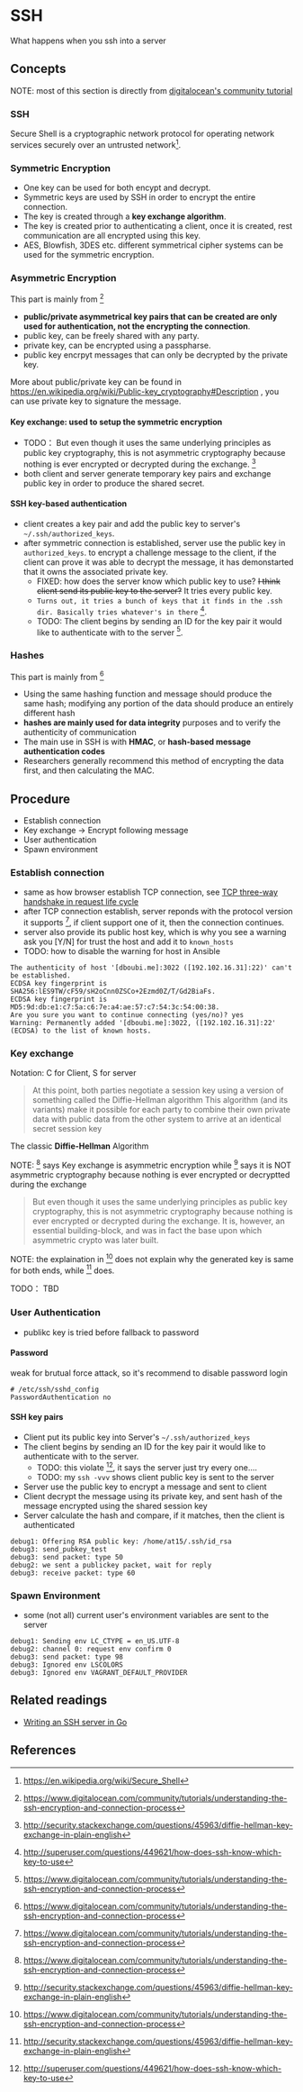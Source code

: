 # SSH

What happens when you ssh into a server

<!-- toc -->

## Concepts

NOTE: most of this section is directly from [digitalocean's community tutorial](https://www.digitalocean.com/community/tutorials/understanding-the-ssh-encryption-and-connection-process)

### SSH

Secure Shell is a cryptographic network protocol for operating network services securely over an untrusted network[^1].

### Symmetric Encryption

- One key can be used for both encypt and decrypt.
- Symmetric keys are used by SSH in order to encrypt the entire connection.
- The key is created through a **key exchange algorithm**.
- The key is created prior to authenticating a client, once it is created, rest communication are all encrypted using this key.
- AES, Blowfish, 3DES etc. different symmetrical cipher systems can be used for the symmetric encryption.

### Asymmetric Encryption

This part is mainly from [^2]

- **public/private asymmetrical key pairs that can be created are only used for authentication, not the encrypting the connection**.
- public key, can be freely shared with any party.
- private key, can be encrypted using a passpharse.
- public key encrpyt messages that can only be decrypted by the private key.

More about public/private key can be found in https://en.wikipedia.org/wiki/Public-key_cryptography#Description ,
you can use private key to signature the message.

#### Key exchange: used to setup the symmetric encryption

- TODO： But even though it uses the same underlying principles as public key cryptography, this is not asymmetric cryptography because nothing is ever encrypted or decrypted during the exchange. [^4]
- both client and server generate temporary key pairs and exchange public key in order to produce the shared secret.

#### SSH key-based authentication

- client creates a key pair and add the public key to server's `~/.ssh/authorized_keys`.
- after symmetric connection is established, server use the public key in `authorized_keys`.
to encrypt a challenge message to the client, if the client can prove it was able to decrypt the
message, it has demonstarted that it owns the associated private key.
  - FIXED: how does the server know which public key to use? ~~I think client send its public key to the server?~~ It tries every public key.
  - `Turns out, it tries a bunch of keys that it finds in the .ssh dir. Basically tries whatever's in there` [^3].
  - TODO: The client begins by sending an ID for the key pair it would like to authenticate with to the server [^2].

### Hashes

This part is mainly from [^2]

- Using the same hashing function and message should produce the same hash; modifying any portion of the data should produce an entirely different hash
- **hashes are mainly used for data integrity** purposes and to verify the authenticity of communication
- The main use in SSH is with **HMAC**, or **hash-based message authentication codes**
- Researchers generally recommend this method of encrypting the data first, and then calculating the MAC.

## Procedure

- Establish connection
- Key exchange -> Encrypt following message
- User authentication
- Spawn environment

### Establish connection

- same as how browser establish TCP connection, see [TCP three-way handshake in request life cycle](./request-life-cycle.md)
- after TCP connection establish, server reponds with the protocol version it supports [^2],
if client support one of it, then the connection continues.
- server also provide its public host key, which is why you see a warning ask you [Y/N]
for trust the host and add it to `known_hosts`
- TODO: how to disable the warning for host in Ansible

````
The authenticity of host '[dboubi.me]:3022 ([192.102.16.31]:22)' can't be established.
ECDSA key fingerprint is SHA256:lES9TW/cF59/sH2oCnn0ZSCo+2Ezmd0Z/T/Gd2BiaFs.
ECDSA key fingerprint is MD5:9d:db:e1:c7:5a:c6:7e:a4:ae:57:c7:54:3c:54:00:38.
Are you sure you want to continue connecting (yes/no)? yes
Warning: Permanently added '[dboubi.me]:3022, ([192.102.16.31]:22' (ECDSA) to the list of known hosts.
````

### Key exchange

Notation: C for Client, S for server

> At this point, both parties negotiate a session key using a version of something called the Diffie-Hellman algorithm
> This algorithm (and its variants) make it possible for each party to combine their own private data with public data from the other system to arrive at an identical secret session key

The classic **Diffie-Hellman** Algorithm

NOTE: [^2] says Key exchange is asymmetric encryption while [^4] says it is NOT asymmetric cryptography because nothing
is ever encrypted or decryptted during the exchange

> But even though it uses the same underlying principles as public key cryptography, this is not asymmetric cryptography because nothing is ever encrypted or decrypted during the exchange. It is, however, an essential building-block, and was in fact the base upon which asymmetric crypto was later built.

NOTE: the explaination in [^2] does not explain why the generated key is same for both ends,
while [^4] does.

TODO： TBD

### User Authentication

- publikc key is tried before fallback to password

#### Password

weak for brutual force attack, so it's recommend to disable password login

````
# /etc/ssh/sshd_config
PasswordAuthentication no
````

#### SSH key pairs

- Client put its public key into Server's `~/.ssh/authorized_keys`
- The client begins by sending an ID for the key pair it would like to authenticate with to the server.
  - TODO: this violate [^3], it says the server just try every one....
  - TODO: my `ssh -vvv` shows client public key is sent to the server
- Server use the public key to encrypt a message and sent to client
- Client decrypt the message using its private key, and sent hash of the message encrypted using the shared session key
- Server calculate the hash and compare, if it matches, then the client is authenticated

````
debug1: Offering RSA public key: /home/at15/.ssh/id_rsa
debug3: send_pubkey_test
debug3: send packet: type 50
debug2: we sent a publickey packet, wait for reply
debug3: receive packet: type 60
````

### Spawn Environment

- some (not all) current user's environment variables are sent to the server

````
debug1: Sending env LC_CTYPE = en_US.UTF-8
debug2: channel 0: request env confirm 0
debug3: send packet: type 98
debug3: Ignored env LSCOLORS
debug3: Ignored env VAGRANT_DEFAULT_PROVIDER
````

## Related readings

- [Writing an SSH server in Go](https://blog.gopheracademy.com/advent-2015/ssh-server-in-go/)

## References

[^1]: https://en.wikipedia.org/wiki/Secure_Shell
[^2]: https://www.digitalocean.com/community/tutorials/understanding-the-ssh-encryption-and-connection-process
[^3]: http://superuser.com/questions/449621/how-does-ssh-know-which-key-to-use
[^4]: http://security.stackexchange.com/questions/45963/diffie-hellman-key-exchange-in-plain-english
